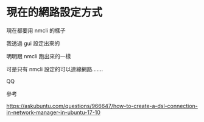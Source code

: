 # 現在的網路設定方式

現在都要用 nmcli 的樣子

我透過 gui 設定出來的

明明跟 nmcli 跑出來的一樣

可是只有 nmcli 設定的可以連線網路.......

QQ

參考

https://askubuntu.com/questions/966647/how-to-create-a-dsl-connection-in-network-manager-in-ubuntu-17-10
